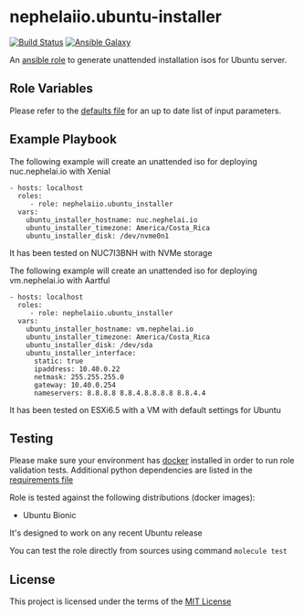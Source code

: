 # nephelaiio.ubuntu-installer

[![Build Status](https://github.com/nephelaiio/ansible-role-ubuntu-installer/workflows/CI/badge.svg)](https://github.com/nephelaiio/ansible-role-ubuntu-installer/actions)
[![Ansible Galaxy](http://img.shields.io/badge/ansible--galaxy-nephelaiio.ubuntu-installer-blue.svg)](https://galaxy.ansible.com/nephelaiio/ubuntu-installer/)

An [ansible role](https://galaxy.ansible.com/nephelaiio/ubuntu-installer) to generate unattended installation isos for Ubuntu server.

## Role Variables

Please refer to the [defaults file](/defaults/main.yml) for an up to date list of input parameters.

## Example Playbook

The following example will create an unattended iso for deploying nuc.nephelai.io with Xenial

```
- hosts: localhost
  roles:
     - role: nephelaiio.ubuntu_installer
  vars:
    ubuntu_installer_hostname: nuc.nephelai.io
    ubuntu_installer_timezone: America/Costa_Rica
    ubuntu_installer_disk: /dev/nvme0n1
```

It has been tested on NUC7I3BNH with NVMe storage

The following example will create an unattended iso for deploying vm.nephelai.io with Aartful

```
- hosts: localhost
  roles:
     - role: nephelaiio.ubuntu_installer
  vars:
    ubuntu_installer_hostname: vm.nephelai.io
    ubuntu_installer_timezone: America/Costa_Rica
    ubuntu_installer_disk: /dev/sda
    ubuntu_installer_interface:
      static: true
      ipaddress: 10.40.0.22
      netmask: 255.255.255.0
      gateway: 10.40.0.254
      nameservers: 8.8.8.8 8.8.4.8.8.8.8 8.8.4.4
```

It has been tested on ESXi6.5 with a VM with default settings for Ubuntu

## Testing

Please make sure your environment has [docker](https://www.docker.com) installed in order to run role validation tests. Additional python dependencies are listed in the [requirements file](/requirements.txt)

Role is tested against the following distributions (docker images):
  * Ubuntu Bionic
  
It's designed to work on any recent Ubuntu release

You can test the role directly from sources using command ` molecule test `

## License

This project is licensed under the terms of the [MIT License](/LICENSE)
